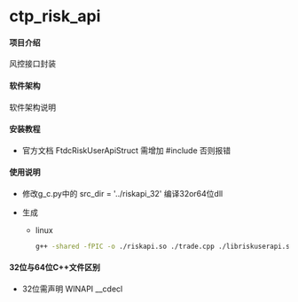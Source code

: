 # ctp_risk_api

#### 项目介绍
风控接口封装

#### 软件架构
软件架构说明


#### 安装教程

* 官方文档 FtdcRiskUserApiStruct 需增加 #include <string> 否则报错

#### 使用说明

* 修改g_c.py中的 src_dir = '../riskapi_32' 编译32or64位dll

* 生成
  * linux
    ```bash
    g++ -shared -fPIC -o ./riskapi.so ./trade.cpp ./libriskuserapi.so
    ```

#### 32位与64位C++文件区别
* 32位需声明 WINAPI __cdecl